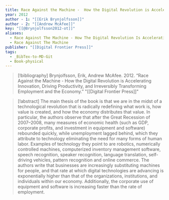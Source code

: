 ```yaml
---
title: Race Against the Machine -  How the Digital Revolution is Accelerating Innovation, Driving Productivity, and Irreversibly Transforming Employment and the Economy
year: 2012
author - 1: "[[Erik Brynjolfsson]]"
author - 2: "[[Andrew McAfee]]"
key: "[[@Brynjolfsson2012-ot]]"
aliases:
  - Race Against The Machine - How The Digital Revolution Is Accelerating Innovation, Driving Productivity, And Irreversibly Transforming Employment And The Economy
  - Race Against The Machine
publisher: "[[Digital Frontier Press]]"
tags:
  - _BibTex-to-MD-Git
  - Book-physical
---
```


> [!bibliography]
> Brynjolfsson, Erik, Andrew McAfee. 2012. “Race Against the Machine -  How the Digital Revolution is Accelerating Innovation, Driving Productivity, and Irreversibly Transforming Employment and the Economy.” "[[Digital Frontier Press]]"

> [!abstract]
> The main thesis of the book is that we are in the midst of a technological revolution that is radically redefining what work is, how value is created, and how the economy distributes that value. In particular, the authors observe that after the Great Recession of 2007–2008, many measures of economic health (such as GDP, corporate profits, and investment in equipment and software) rebounded quickly, while unemployment lagged behind, which they attribute to technology eliminating the need for many forms of human labor. Examples of technology they point to are robotics, numerically controlled machines, computerized inventory management software, speech recognition, speaker recognition, language translation, self-driving vehicles, pattern recognition and online commerce. The authors write that businesses are increasingly substituting machines for people, and that rate at which digital technologies are advancing is exponentially higher than that of the organizations, institutions, and individuals within our economy. Additionally, the corporate use of equipment and software is increasing faster than the rate of employment.